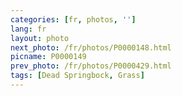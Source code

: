 ```yaml
---
categories: [fr, photos, '']
lang: fr
layout: photo
next_photo: /fr/photos/P0000148.html
picname: P0000149
prev_photo: /fr/photos/P0000429.html
tags: [Dead Springbock, Grass]
---
```

